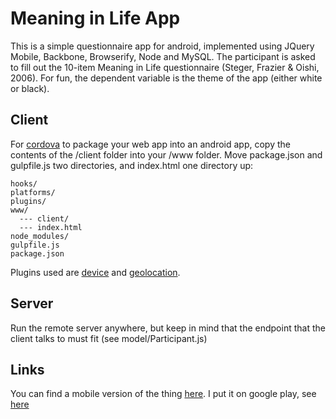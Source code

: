 # Meaning in Life App

This is a simple questionnaire app for android, implemented using JQuery Mobile, Backbone, Browserify, Node and MySQL.
The participant is asked to fill out the 10-item Meaning in Life questionnaire (Steger, Frazier & Oishi, 2006). For fun,
the dependent variable is the theme of the app (either white or black).

## Client

For [cordova](https://cordova.apache.org/) to package your web app into an android app, copy the
contents of the /client folder into your /www folder. Move package.json and gulpfile.js two directories,
and index.html one directory up:

```
hooks/
platforms/
plugins/
www/
  --- client/
  --- index.html
node_modules/
gulpfile.js
package.json
```

Plugins used are [device](https://github.com/apache/cordova-plugin-device) and [geolocation](https://github.com/apache/cordova-plugin-geolocation).

## Server

Run the remote server anywhere, but keep in mind that the endpoint that the client talks to must
fit (see model/Participant.js)

## Links

You can find a mobile version of the thing [here](http://smartphone.dablscience.org).
I put it on google play, see [here](https://play.google.com/store/apps/details?id=com.dablander.meaning)
